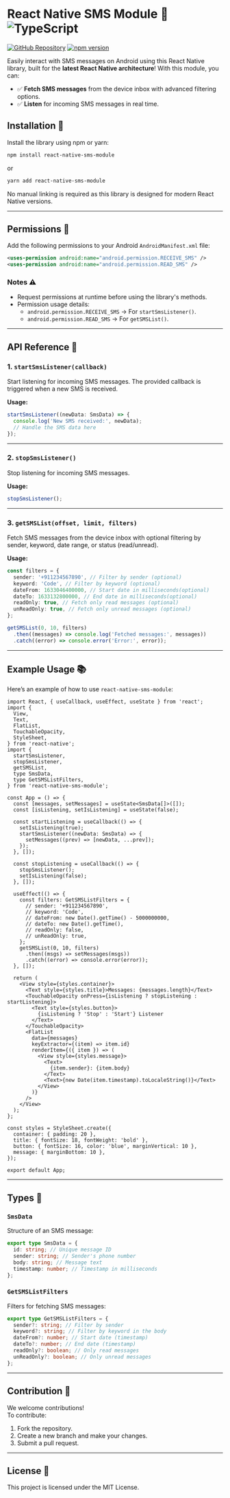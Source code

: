 # React Native SMS Module 🚀![TypeScript](https://img.shields.io/badge/TypeScript-Supported-blue.svg)

[![GitHub Repository](https://img.shields.io/badge/GitHub-Repository-blue)](https://github.com/bhaggat/react-native-sms-module)
[![npm version](https://img.shields.io/npm/v/react-native-sms-module)](https://www.npmjs.com/package/react-native-sms-module)

Easily interact with SMS messages on Android using this React Native library, built for the **latest React Native architecture**! With this module, you can:

- ✅ **Fetch SMS messages** from the device inbox with advanced filtering options.
- ✅ **Listen** for incoming SMS messages in real time.

## Installation 🔧

Install the library using npm or yarn:

```bash
npm install react-native-sms-module
```

or

```bash
yarn add react-native-sms-module
```

No manual linking is required as this library is designed for modern React Native versions.

---

## Permissions 🚨

Add the following permissions to your Android `AndroidManifest.xml` file:

```xml
<uses-permission android:name="android.permission.RECEIVE_SMS" />
<uses-permission android:name="android.permission.READ_SMS" />
```

### Notes ⚠️

- Request permissions at runtime before using the library's methods.
- Permission usage details:
  - `android.permission.RECEIVE_SMS` → For `startSmsListener()`.
  - `android.permission.READ_SMS` → For `getSMSList()`.

---

## API Reference 📘

### 1. **`startSmsListener(callback)`**

Start listening for incoming SMS messages. The provided callback is triggered when a new SMS is received.

**Usage:**

```typescript
startSmsListener((newData: SmsData) => {
  console.log('New SMS received:', newData);
  // Handle the SMS data here
});
```

---

### 2. **`stopSmsListener()`**

Stop listening for incoming SMS messages.

**Usage:**

```typescript
stopSmsListener();
```

---

### 3. **`getSMSList(offset, limit, filters)`**

Fetch SMS messages from the device inbox with optional filtering by sender, keyword, date range, or status (read/unread).

**Usage:**

```typescript
const filters = {
  sender: '+911234567890', // Filter by sender (optional)
  keyword: 'Code', // Filter by keyword (optional)
  dateFrom: 1633046400000, // Start date in milliseconds(optional)
  dateTo: 1633132800000, // End date in milliseconds(optional)
  readOnly: true, // Fetch only read messages (optional)
  unReadOnly: true, // Fetch only unread messages (optional)
};

getSMSList(0, 10, filters)
  .then((messages) => console.log('Fetched messages:', messages))
  .catch((error) => console.error('Error:', error));
```

---

## Example Usage 📚

Here’s an example of how to use `react-native-sms-module`:

```tsx
import React, { useCallback, useEffect, useState } from 'react';
import {
  View,
  Text,
  FlatList,
  TouchableOpacity,
  StyleSheet,
} from 'react-native';
import {
  startSmsListener,
  stopSmsListener,
  getSMSList,
  type SmsData,
  type GetSMSListFilters,
} from 'react-native-sms-module';

const App = () => {
  const [messages, setMessages] = useState<SmsData[]>([]);
  const [isListening, setIsListening] = useState(false);

  const startListening = useCallback(() => {
    setIsListening(true);
    startSmsListener((newData: SmsData) => {
      setMessages((prev) => [newData, ...prev]);
    });
  }, []);

  const stopListening = useCallback(() => {
    stopSmsListener();
    setIsListening(false);
  }, []);

  useEffect(() => {
    const filters: GetSMSListFilters = {
      // sender: '+911234567890',
      // keyword: 'Code',
      // dateFrom: new Date().getTime() - 5000000000,
      // dateTo: new Date().getTime(),
      // readOnly: false,
      // unReadOnly: true,
    };
    getSMSList(0, 10, filters)
      .then((msgs) => setMessages(msgs))
      .catch((error) => console.error(error));
  }, []);

  return (
    <View style={styles.container}>
      <Text style={styles.title}>Messages: {messages.length}</Text>
      <TouchableOpacity onPress={isListening ? stopListening : startListening}>
        <Text style={styles.button}>
          {isListening ? 'Stop' : 'Start'} Listener
        </Text>
      </TouchableOpacity>
      <FlatList
        data={messages}
        keyExtractor={(item) => item.id}
        renderItem={({ item }) => (
          <View style={styles.message}>
            <Text>
              {item.sender}: {item.body}
            </Text>
            <Text>{new Date(item.timestamp).toLocaleString()}</Text>
          </View>
        )}
      />
    </View>
  );
};

const styles = StyleSheet.create({
  container: { padding: 20 },
  title: { fontSize: 18, fontWeight: 'bold' },
  button: { fontSize: 16, color: 'blue', marginVertical: 10 },
  message: { marginBottom: 10 },
});

export default App;
```

---

## Types 📂

### `SmsData`

Structure of an SMS message:

```typescript
export type SmsData = {
  id: string; // Unique message ID
  sender: string; // Sender's phone number
  body: string; // Message text
  timestamp: number; // Timestamp in milliseconds
};
```

### `GetSMSListFilters`

Filters for fetching SMS messages:

```typescript
export type GetSMSListFilters = {
  sender?: string; // Filter by sender
  keyword?: string; // Filter by keyword in the body
  dateFrom?: number; // Start date (timestamp)
  dateTo?: number; // End date (timestamp)
  readOnly?: boolean; // Only read messages
  unReadOnly?: boolean; // Only unread messages
};
```

---

## Contribution 🙌

We welcome contributions!  
To contribute:

1. Fork the repository.
2. Create a new branch and make your changes.
3. Submit a pull request.

---

## License 📜

This project is licensed under the MIT License.

